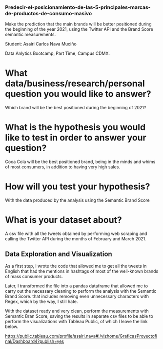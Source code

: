 ### Predecir-el-posicionamiento-de-las-5-principales-marcas-de-productos-de-consumo-masivo
Make the prediction that the main brands will be better positioned during the beginning of the year 2021, using the Twitter API and the Brand Score semantic measurements.

Student: Asairi Carlos Nava Muciño

Data Anlytics Bootcamp, Part Time, Campus CDMX.

# What data/business/research/personal question you would like to answer?

Which brand will be the best positioned during the beginning of 2021?

# What is the hypothesis you would like to test in order to answer your question?

Coca Cola will be the best positioned brand, being in the minds and whims of most consumers, in addition to having very high sales.

# How will you test your hypothesis?

With the data produced by the analysis using the Semantic Brand Score

# What is your dataset about?

A csv file with all the tweets obtained by performing web scraping and calling the Twitter API during the months of February and March 2021.

## Data Exploration and Visualization

As a first step, I wrote the code that allowed me to get all the tweets in English that had the mentions in hashtags of most of the well-known brands of mass consumer products.

Later, I transformed the file into a pandas dataframe that allowed me to carry out the necessary cleaning to perform the analysis with the Semantic Brand Score. that includes removing even unnecessary characters with Regex, which by the way, I still hate.

With the dataset ready and very clean, perform the measurements with Semantic Bran Score, saving the results in separate csv files to be able to perform the visualizations with Tableau Public, of which I leave the link below.

https://public.tableau.com/profile/asairi.nava#!/vizhome/GraficasProyectofinal/Dashboard4?publish=yes

